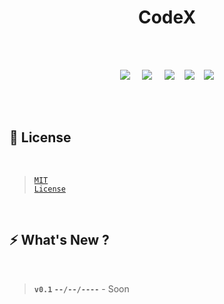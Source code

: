 <h1 align="center"><b>CodeX</b></h1>

<br><br>

<p align="center">  <img src="https://img.shields.io/badge/Version-0.1-808fff?style=for-the-badge"> &nbsp;&nbsp;&nbsp; 
  <img src="https://img.shields.io/badge/Made%20By-Coders-orange?style=for-the-badge"> &nbsp;&nbsp;&nbsp;
  <img src="https://img.shields.io/badge/stars-2-yellow?style=for-the-badge">&nbsp;&nbsp;&nbsp;
  <img src="https://img.shields.io/badge/GH--page-inactive-green?style=for-the-badge">&nbsp;&nbsp;&nbsp; 
  <img src="https://img.shields.io/badge/license-mit-6fbfff?style=for-the-badge"></p>

  <br>
  <br>

## 🚩 License

<br>

> <code><a href="https://github.com/divyanshudhruv/Better-Markdown/blob/master/LICENSE">MIT License</a></code>

<br>

## ⚡ What's New ?

<br>

> **`v0.1`  `--/--/----`** - Soon

<!--

> **`v0.2`**

> **`v0.3`**
> -->
